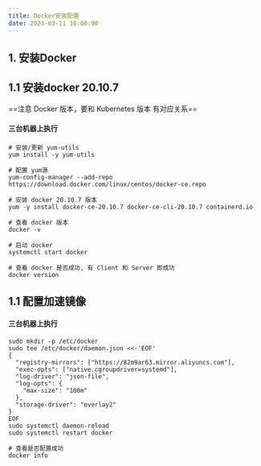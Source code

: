 ```yaml
---
title: Docker安装配置
date: 2023-03-11 16:00:00
---
```


## 1.  安装Docker

## 1.1  安装docker 20.10.7

==注意 Docker 版本，要和 Kubernetes 版本 有对应关系==

#### 三台机器上执行

```shell
# 安装/更新 yum-utils
yum install -y yum-utils

# 配置 yum源
yum-config-manager --add-repo https://download.docker.com/linux/centos/docker-ce.repo

# 安装 docker 20.10.7 版本
yum -y install docker-ce-20.10.7 docker-ce-cli-20.10.7 containerd.io

# 查看 docker 版本
docker -v

# 启动 docker
systemctl start docker

# 查看 docker 是否成功, 有 Client 和 Server 即成功
docker version
```

## 1.1  **配置加速镜像**

#### 三台机器上执行

```shell
sudo mkdir -p /etc/docker
sudo tee /etc/docker/daemon.json <<-'EOF'
{
  "registry-mirrors": ["https://82m9ar63.mirror.aliyuncs.com"],
  "exec-opts": ["native.cgroupdriver=systemd"],
  "log-driver": "json-file",
  "log-opts": {
    "max-size": "100m"
  },
  "storage-driver": "overlay2"
}
EOF
sudo systemctl daemon-reload
sudo systemctl restart docker

# 查看是否配置成功
docker info
```

